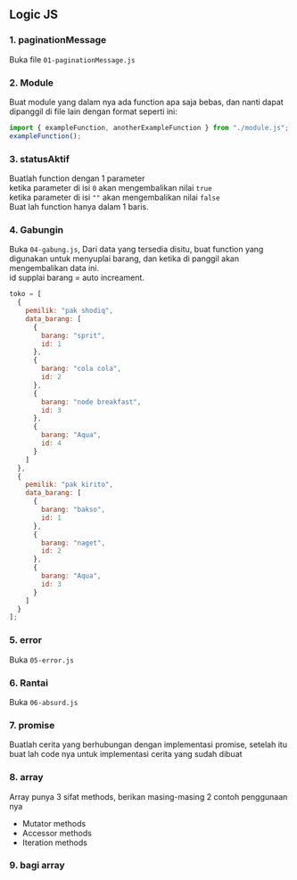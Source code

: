 ## Logic JS

### 1. paginationMessage

Buka file `01-paginationMessage.js`

### 2. Module

Buat module yang dalam nya ada function apa saja bebas, dan nanti dapat dipanggil di file lain dengan format seperti ini:

```js
import { exampleFunction, anotherExampleFunction } from "./module.js";
exampleFunction();
```

### 3. statusAktif

Buatlah function dengan 1 parameter \
ketika parameter di isi `0` akan mengembalikan nilai `true` \
ketika parameter di isi `""` akan mengembalikan nilai `false` \
Buat lah function hanya dalam 1 baris.

### 4. Gabungin

Buka `04-gabung.js`, Dari data yang tersedia disitu, buat function yang digunakan untuk menyuplai barang, dan ketika di panggil akan mengembalikan data ini. \
id supplai barang = auto increament.

```js
toko = [
  {
    pemilik: "pak shodiq",
    data_barang: [
      {
        barang: "sprit",
        id: 1
      },
      {
        barang: "cola cola",
        id: 2
      },
      {
        barang: "node breakfast",
        id: 3
      },
      {
        barang: "Aqua",
        id: 4
      }
    ]
  },
  {
    pemilik: "pak kirito",
    data_barang: [
      {
        barang: "bakso",
        id: 1
      },
      {
        barang: "naget",
        id: 2
      },
      {
        barang: "Aqua",
        id: 3
      }
    ]
  }
];
```

### 5. error

Buka `05-error.js`

### 6. Rantai

Buka `06-absurd.js`

### 7. promise

Buatlah cerita yang berhubungan dengan implementasi promise,
setelah itu buat lah code nya untuk implementasi cerita yang sudah dibuat

### 8. array

Array punya 3 sifat methods, berikan masing-masing 2 contoh penggunaan nya

- Mutator methods
- Accessor methods
- Iteration methods

### 9. bagi array
